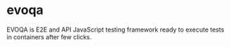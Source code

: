 # evoqa

EVOQA is E2E and API JavaScript testing framework ready to execute tests in containers after few clicks.